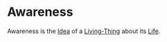 # Awareness

Awareness is the [Idea](600012.md) of a [Living-Thing](40000016.md) about its [Life](60064.md).